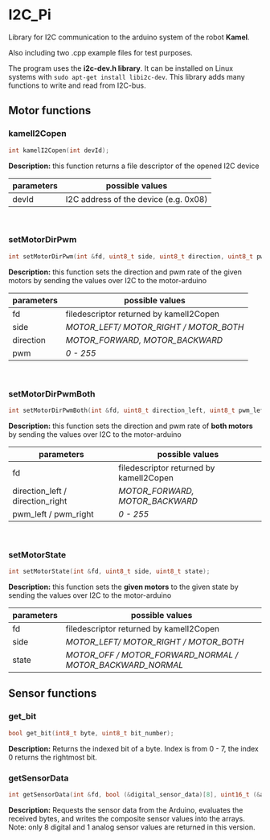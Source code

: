 # I2C_Pi

Library for I2C communication to the arduino system of the robot **Kamel**.

Also including two .cpp example files for test purposes.

The program uses the **i2c-dev.h library**. It can be installed on Linux systems with `sudo apt-get install libi2c-dev`.
This library adds many functions to write and read from I2C-bus.

## Motor functions

### kamelI2Copen
```cpp
int kamelI2Copen(int devId);
```
**Description:** this function returns a file descriptor of the opened I2C device

  **parameters** | **possible values**
  -------------|--------------------
  devId        | I2C address of the device (e.g. 0x08)
</br>

### setMotorDirPwm
```cpp
int setMotorDirPwm(int &fd, uint8_t side, uint8_t direction, uint8_t pwm);
```
**Description:** this function sets the direction and pwm rate of the given motors by sending the values over I2C to the motor-arduino

  **parameters** | **possible values**
  ---------------|--------------------
  fd             | filedescriptor returned by kamelI2Copen
  side           | *MOTOR_LEFT/ MOTOR_RIGHT / MOTOR_BOTH*
  direction      | *MOTOR_FORWARD, MOTOR_BACKWARD*
  pwm | *0 - 255*
</br>

### setMotorDirPwmBoth
```cpp
int setMotorDirPwmBoth(int &fd, uint8_t direction_left, uint8_t pwm_left, uint8_t direction_right, uint8_t pwm_right);
```
**Description:** this function sets the direction and pwm rate of **both motors** by sending the values over I2C to the motor-arduino

  **parameters**                   | **possible values**
  ---------------------------------|--------------------
  fd                               | filedescriptor returned by kamelI2Copen
  direction_left / direction_right | *MOTOR_FORWARD, MOTOR_BACKWARD*
  pwm_left / pwm_right             | *0 - 255*
</br>

### setMotorState
```cpp
int setMotorState(int &fd, uint8_t side, uint8_t state);
```
**Description:** this function sets the **given motors** to the given state by sending the values over I2C to the motor-arduino
  
  **parameters** | **possible values**
  ---------------|--------------------
  fd             | filedescriptor returned by kamelI2Copen
  side           | *MOTOR_LEFT/ MOTOR_RIGHT / MOTOR_BOTH*
  state          | *MOTOR_OFF / MOTOR_FORWARD_NORMAL / MOTOR_BACKWARD_NORMAL*
  
## Sensor functions
  
### get_bit
```cpp
bool get_bit(int8_t byte, uint8_t bit_number);
```
**Description:** Returns the indexed bit of a byte. Index is from 0 - 7, the index 0 returns the rightmost bit.

### getSensorData
```cpp
int getSensorData(int &fd, bool (&digital_sensor_data)[8], uint16_t (&analog_sensor_data)[1]);
```
**Description:** Requests the sensor data from the Arduino, evaluates the received bytes, and writes the composite sensor values into the arrays. Note: only 8 digital and 1 analog sensor values are returned in this version.
